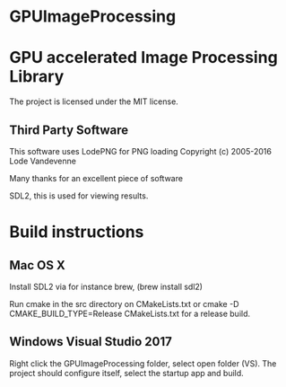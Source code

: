 # GPUImageProcessing
# GPU accelerated Image Processing Library

The project is licensed under the MIT license.


## Third Party Software
This software uses LodePNG for PNG loading
Copyright (c) 2005-2016 Lode Vandevenne

Many thanks for an excellent piece of software

SDL2, this is used for viewing results.

# Build instructions
## Mac OS X
Install SDL2 via for instance brew, (brew install sdl2)

Run cmake in the src directory on CMakeLists.txt or cmake -D CMAKE_BUILD_TYPE=Release CMakeLists.txt for a release build.

## Windows Visual Studio 2017
Right click the GPUImageProcessing folder, select open folder (VS).
The project should configure itself, select the startup app and build.
